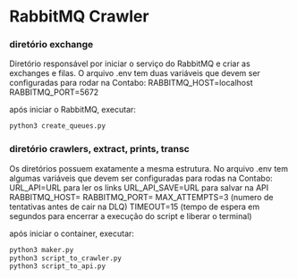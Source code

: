 # RabbitMQ Crawler

### diretório exchange
Diretório responsável por iniciar o serviço do RabbitMQ e criar as exchanges e filas. O arquivo .env tem duas variáveis que devem ser configuradas para rodar na Contabo:
RABBITMQ_HOST=localhost
RABBITMQ_PORT=5672

após iniciar o RabbitMQ, executar:
```bash
python3 create_queues.py
```

### diretório crawlers, extract, prints, transc
Os diretórios possuem exatamente a mesma estrutura. No arquivo .env tem algumas variáveis que devem ser configuradas para rodas na Contabo:
URL_API=URL para ler os links
URL_API_SAVE=URL para salvar na API
RABBITMQ_HOST=
RABBITMQ_PORT=
MAX_ATTEMPTS=3 (numero de tentativas antes de cair na DLQ)
TIMEOUT=15 (tempo de espera em segundos para encerrar a execução do script e liberar o terminal) 

após iniciar o container, executar:
```bash
python3 maker.py
python3 script_to_crawler.py
python3 script_to_api.py
```